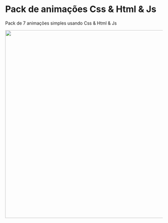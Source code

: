 # Pack de animações Css & Html & Js
Pack de 7 animações simples usando Css & Html & Js

<img src="https://user-images.githubusercontent.com/45234913/126676499-9fe928d2-82f5-40d6-a5b6-5c4047c9196c.gif" width="600px" />
